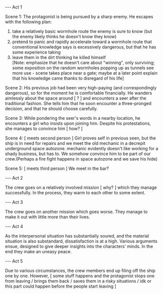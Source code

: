--- Act 1

Scene 1: The protagonist is being pursued by a sharp enemy. He escapes with the following plan:  

1) take a relatively basic wormhole route the enemy is sure to know (but the enemy likely thinks he doesn't know they know)  
2) pretend to panic and rapidly accelerate toward a wormhole route that conventional knowledge says is excessively dangerous, but that he has some experience taking  
3) leave them in the dirt thinking he killed himself  
   [Note: emphasize that he doesn't care about "winning", only surviving; some exposition on the random wormholes popping up as tunnels see more use - scene takes place near a gate; maybe at a later point explain that his knowledge  came thanks to disregard of his life]

Scene 2: His previous job had been very high-paying (and correspondingly dangerous), so for the moment he is comfortable financially. He wanders aimlessly about the space around [ ? ] and encounters a seer after the traditional fashion. She tells him that he soon encounter a three-pronged decision, and that he should choose carefully. 

Scene 3: While pondering the seer's words in a nearby location, he encounters a girl who insists upon joining him. Despite his protestations, she manages to convince him [ how? ]

Scene 4: [ meets second person ] Girl proves self in previous seen, but the ship is in need for repairs and we meet the old mechanic in a decrepit underground space autozone. mechanic evidently doesn't like working for a shady business, but has to. We somehow convince him to be part of our crew.(Perhaps a fire fight happens in space autozone and we save his hide)

Scene 5: [ meets third person ] We meet in the bar?

--- Act 2

The crew goes on a relatively involved mission [ why? ] which they manage successfully. In the process, they warm to each other to some extent.

--- Act 3

The crew goes on another mission which goes worse. They manage to make it out with little more than their lives.

--- Act 4

As the interpersonal situation has substantially soured, and the material situation is also substandard, dissatisfaction is at a high. Various arguments ensue, designed to give deeper insights into the characters' minds. In the end they make an uneasy peace.

--- Act 5

Due to various circumstances, the crew members end up filing off the ship one by one. However, [ some stuff happens and the protagonist stops one from leaving / brings them back / saves them in a risky situations / idk or this part could happen before the people start leaving ]